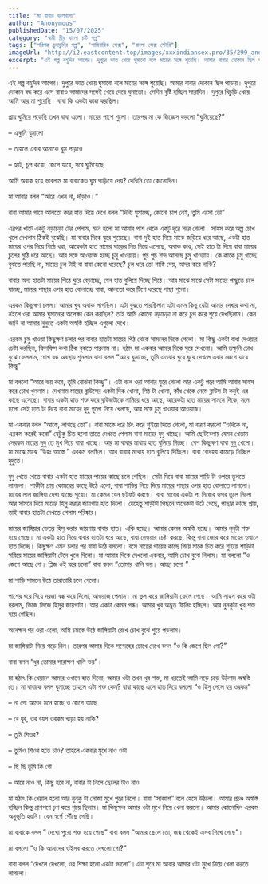 ```yaml
---
title: "মা বাবার ভালবাসা"
author: "Anonymous"
publishedDate: "15/07/2025"
category: "স্বামী স্ত্রীর বাংলা চটি গল্প"
tags: ["পরিপক্ক চুদাচুদির গল্প", "পারিবারিক সেক্স", "বাংলা সেক্স স্টোরি"]
imageUrl: "http://i2.eastcontent.top/images/xxxindiansex.pro/35/299_and_fuck.jpg"
excerpt: "এই গল্প বহুদিন আগের। দুপুরে ভাত খেয়ে ঘুমাবো বলে মায়ের সঙ্গে শুয়েছি। আমার বাবার দোকান ছিল পাড়ায়। দুপুরে দোকান বন্ধ করে এসে বাবাও আমাদের সঙ্গেই খেয়ে দেয়ে ঘুমাতো। সেদিন বৃষ্টি হচ্ছিল সারাদিন। দুপু..."
---
```


এই গল্প বহুদিন আগের। দুপুরে ভাত খেয়ে ঘুমাবো বলে মায়ের সঙ্গে শুয়েছি। আমার বাবার দোকান ছিল পাড়ায়। দুপুরে দোকান বন্ধ করে এসে বাবাও আমাদের সঙ্গেই খেয়ে দেয়ে ঘুমাতো। সেদিন বৃষ্টি হচ্ছিল সারাদিন। দুপুরে খিচুড়ি খেয়ে আমি আর মা শুয়েছি। বাবা কি একটা কাজ করছিল।

প্রায় ঘুমিয়ে পড়েছি তখন বাবা এলো। মায়ের পাশে শুলো। তারপর মা কে জিজ্ঞেস করলো “ঘুমিয়েছে?”

– এক্ষুনি ঘুমালো

– তাহলে এবার আমাকে ঘুম পাড়াও

– হ্যাট, চুপ করো, জেগে যাবে, সবে ঘুমিয়েছে


আমি অবাক হয়ে ভাবলাম মা বাবাকেও ঘুম পাড়িয়ে দেয়? দেখিনি তো কোনোদিন।


মা আবার বলল “আরে এখন না, দাঁড়াও।”

বাবা আমার গায়ে আলতো করে হাত দিয়ে দেখে বলল “দিব্যি ঘুমাচ্ছে, কোনো চাপ নেই, তুমি এসো তো”


এরপর খাটে একটু নড়াচড়া টের পেলাম, মনে হলো মা আমার পাশ থেকে একটু দূরে সরে গেলো। সাহস করে অল্প চোখ খুলে দেখলাম ঠিকই বুঝেছি। মা বাবার দিকে ঘুরে শুয়েছে। বাবা দুই হাত দিয়ে মাকে জড়িয়ে ধরে আছে, একটা হাত মায়ের ওপর দিয়ে পিঠে ধরা, আরেকটা হাত মায়ের ঘাড়ের নিচ দিয়ে এসেছে, অবাক কাণ্ড, সেই হাত টা দিয়ে বাবা মায়ের চুলের মুঠি ধরে আছে। আর সঙ্গে আওয়াজ হচ্ছে চুমু খাওয়ায়। পুচ পুচ শব্দ আসছে চুমু খাওয়ায়। কে কাকে চুমু খাচ্ছে বুঝতে পারছি না, মায়ের চুল টাই বা বাবা কেনো ধরেছে? চুল ধরে তো শাস্তি দেয়, আদর করে নাকি?


বাবার অন্য হাতটা মায়ের পিঠে ঘুরে বেড়াচ্ছে, যেন হাত বুলিয়ে দিচ্ছে পিঠে। আর মাঝে মাঝে সেটা মায়ের পাছুতে চলে যাচ্ছে, মায়ের পাছার ওপর হাত বোলাচ্ছে বাবা, আলতো করে টিপে ধরেছে পাছা গুলো।


এরকম কিছুক্ষণ চলল। আমার খুব অবাক লাগছিল। এটা বুঝতে পারছিলাম এটা এমন কিছু যেটা আমার দেখার কথা না, নইলে ওরা আমার ঘুমানোর অপেক্ষা কেন করছিল? তাই আমি কোনো নড়াচড়া না করে চুপ করে শুয়ে দেখছিলাম। কেন জানি না আমার নুনুতে একটা অস্বস্তি হচ্ছিল এগুলো দেখে।

এরকম চুমু খাওয়া কিছুক্ষণ চলার পর বাবার হাতটা মায়ের পিঠ থেকে সামনের দিকে গেলো। মা কিছু একটা বাধা দেওয়ার চেষ্টা করছিল, ফিসফিস কথা ঠিক বুঝতে পারলাম না। হঠাৎ মা একবার আমার দিকে ঘুরে দেখলো। আমি তক্ষুনি চোখ বুঝে ফেললাম, চোখ বন্ধ অবস্থায় শুনলাম বাবা বলল “আরে ঘুমাচ্ছে, তুমি এতবার ঘুরে ঘুরে দেখলে এবার জেগে যাবে কিন্তু”


মা বললো “আরে ভয় করে, তুমি বোঝনা কিচ্ছু”। এটা বলে ওরা আবার ঘুরে গেলো আর একটু পরে আমি আবার সাহস করে চোখ খুললাম। দেখলাম মায়ের ব্লাউসের একটা দিক খোলা, পিঠ টা খোলা, কাঁধ থেকে নেমে ব্লাউস টা কনুই এর কাছে এসেছে। বাবার একটা হাত শক্ত করে ব্লাউজটাকে নামিয়ে ধরে আছে, আরেকটা হাত মায়ের সামনে দিকে, মনে হলো সেই হাত টা দিয়ে বাবা মায়ের দুদু গুলো নিয়ে খেলছে, আর সঙ্গে চুমু খাওয়ার আওয়াজ।


মা একবার বলল “আস্তে, লাগছে তো”। বাবা মাকে ধরে চিৎ করে শুইয়ে দিতে গেলো, মা বারণ করলো “ওদিকে না, এরকম করেই করো” যেটুকু চিত হলো তাতে দেখতে পেলাম বাবা মায়ের দুদু খাচ্ছে। আমি ছোটবেলায় যেমন খেতাম সেরকম মায়ের দুদু তে মুখ দিয়ে বাবা খাচ্ছে। আর মা বাবার মাথায় হাত বুলিয়ে দিচ্ছে। বেশ কিছুক্ষণ বাবা দুদু খেলো। মা মাঝে মাঝে “উহঃ আস্তে ” এরকম বলছিল। আর বাবার মাথায় হাত বুলিয়ে দিচ্ছিল। বাবা বোধহয় কামড়ে দিচ্ছিল দুদুতে।


দুদু খেতে খেতে বাবার একটা হাত মায়ের পায়ের কাছে চলে গেছিল। সেটা দিয়ে বাবা মায়ের শাড়ি টা ওপরে তুলতে লাগলো। শাড়ীটা প্রায় কোমরের কাছে উঠে এলো, বাবা শাড়ির নিচে দিয়ে মায়ের পাছার ওপর হাত বোলাতে লাগলো। মায়ের লাল জাঙ্গিয়া দেখা যাচ্ছে পুরো। মা কেমন যেন ছটফট করছে। বাবা মায়ের একটা পা নিজের ওপর তুলে নিলো আর সামনে দিয়ে মায়ের হিসু করার জায়গায় হাত দিলো। যেহেতু শাড়ীটা পিছনে অনেকটা উঠে গেছে, পাছার কাছে প্রায়, তাই বাবার হাতটা দেখতে পেলাম পরিষ্কার।


মায়ের জাঙ্গিয়ার ভেতর হিসু করার জায়গায় বাবার হাত। একি হচ্ছে। আমার কেমন অস্বস্তি হচ্ছে। আমার নুনুটা শক্ত হয়ে গেছে। মা একটা হাত দিয়ে বাবার হাতটা ধরে আছে, বাধা দেওয়ার চেষ্টা করছে, কিন্তু বাবা জোর করে মায়ের ওখানে হাত দিচ্ছে। কিছুক্ষণ এমন চলার পর বাবা উঠে বসলো। বসে মায়ের পায়ের কাছে গিয়ে মাকে চিত করে শুইয়ে শাড়িটা সরিয়ে মায়ের জাঙ্গিয়াটা টেনে খুলে দিলো। মা আমার দিকে দেখলো একবার, আমি চোখ বুঝে নিলাম। মা বললো “ও জেগে আছে গো। প্লিজ ওই ঘরে চলো” বাবা বলল “তোমার খালি ভয়। আচ্ছা চলো ”

মা শাড়ি সামলে উঠে তারাতারি চলে গেলো।


পাশের ঘরে গিয়ে দরজা বন্ধ করে দিলো, আওয়াজ পেলাম। মা ভুল করে জাঙ্গিয়াটা ফেলে গেছে। আমি সাহস করে ওটা ধরলাম, ভিজে ভিজে হিসুর জায়গাটা। আর একটা কেমন গন্ধ। আমার খুব অদ্ভুত ফিলিং হচ্ছিল। আর নুনকুটা খুব শক্ত হয়ে গেছিল।

অনেক্ষন পর ওরা এলো, আমি চমকে উঠে জাঙ্গিয়াটা রেখে চোখ বুঝে শুয়ে পড়লাম।


মা জাঙ্গিয়াটা নিয়ে পড়ে নিল। তারপর আমার দিকে সন্দেহের চোখে দেখে বলল “ও কি জেগে ছিল গো?”


বাবা বলল “ধুর তোমার সারাক্ষণ খালি ভয়”।


মা হঠাৎ কি খেয়ালে আমার ওখানে হাত দিলো, আমার ওটা তখন খুব শক্ত, মা ধরতেই আমি নড়ে চড়ে উঠলাম অস্বস্তি তে। মা বাবাকে বলল ঘুমাচ্ছে তাহলে এটা শক্ত কেন? বাবা কাছে এসে হাত দিয়ে বললো “ও হিসু পেলে হয় ওরকম”

– না গো আমার মনে হচ্ছে ও জেগে আছে

– রে ধুর, ওর বয়স ওরকম খাড়া হয় নাকি?

– তুমি শিওর?

– তুমিও শিওর হতে চাও? তাহলে একবার মুখে নাও ওটা

– ছি ছি তুমি কি গো

– আরে নাও না, কিছু হবে না, বাবার টা নিলে ছেলের টাও নাও


মা হঠাৎ কি খেয়াল হলো আর নুনকু টা সোজা মুখে পুরে নিলো। বাবা “সাব্বাশ” বলে হেসে উঠলো। আমার প্রচণ্ড অস্বস্তি হচ্ছিল কিন্তু প্রাণপণে চুপ করে শুয়ে ছিলাম। মা কিছুক্ষন আমার ওটা মুখে নিয়ে খেলা করলো। আমার কোনোদিন এরকম অনুভূতি হয়নি। যেন স্বর্গে পৌঁছে গেছি।


মা বাবাকে বলল ” দেখো পুরো শক্ত হয়ে গেছে” বাবা বলল “আমার ছেলে তো, জন্ম থেকেই এসব শিখে গেছে”।


মা বললো “ও কি আমাদের ওইসব করতে দেখলো গো?”


বাবা বলল “দেখলে দেখলো, ওর শিক্ষা হলো একটা ভালো”।এটা শুনে মা আবার আমার ওটা মুখে নিয়ে খেলা করতে লাগলো।
